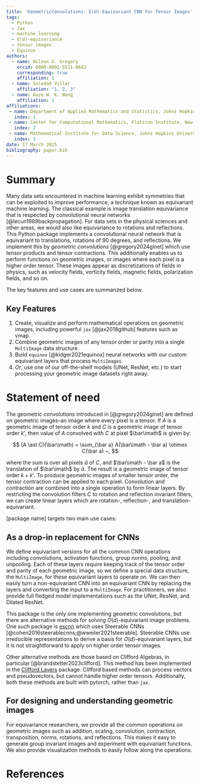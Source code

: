 ```yaml
---
title: 'GeometricConvolutions: E(d)-Equivariant CNN for Tensor Images'
tags:
  - Python
  - Jax
  - machine learning
  - E(d)-equivariance
  - tensor images
  - Equinox
authors:
  - name: Wilson G. Gregory
    orcid: 0000-0002-5511-0683
    corresponding: true
    affiliation: 1 
  - name: Soledad Villar
    affiliation: "1, 2, 3"
  - name: Kaze W. K. Wong
    affiliation: 1
affiliations:
 - name: Department of Applied Mathematics and Statistics, Johns Hopkins University, Baltimore, MD, USA
   index: 1
 - name: Center for Computational Mathematics, Flatiron Institute, New York, NY, USA
   index: 2
 - name: Mathematical Institute for Data Science, Johns Hopkins University, Baltimore, MD, USA
   index: 3
date: 17 March 2025
bibliography: paper.bib
---
```


# Summary

Many data sets encountered in machine learning exhibit symmetries that can be exploited to improve performance, a technique known as equivariant machine learning. 
The classical example is image translation equivariance that is respected by convolutional neural networks [@lecun1989backpropagation]. 
For data sets in the physical sciences and other areas, we would also like equivariance to rotations and reflections. 
This Python package implements a convolutional neural network that is equivariant to translations, rotations of 90 degrees, and reflections. 
We implement this by _geometric convolutions_ [@gregory2024ginet] which use tensor products and tensor contractions. 
This additionally enables us to perform functions on geometric images, or images where each pixel is a higher order tensor. 
These images appear as discretizations of fields in physics, such as velocity fields, vorticity fields, magnetic fields, polarization fields, and so on. 

The key features and use cases are summarized below.

## Key Features

1. Create, visualize and perform mathematical operations on geometric images, including powerful `jax` [@jax2018github] features such as vmap.
2. Combine geometric images of any tensor order or parity into a single `MultiImage` data structure.
3. Build `equinox` [@kidger2021equinox] neural networks with our custom equivariant layers that process `MultiImages`.
4. _Or_, use one of our off-the-shelf models (UNet, ResNet, etc.) to start processing your geometric image datasets right away.

# Statement of need

The geometric convolutions introduced in [@gregory2024ginet] are defined on geometric images–an image where every pixel is a tensor.
If $A$ is a geometric image of tensor order $k$ and $C$ is a geometric image of tensor order $k'$, then value of $A$ convolved with $C$ at pixel $\bar\imath$ is given by:

$$
(A \ast C)(\bar\imath) = \sum_{\bar a} A(\bar\imath - \bar a) \otimes C(\bar a) ~,
$$

where the sum is over all pixels $\bar a$ of $C$, and $\bar\imath - \bar a$ is the translation of $\bar\imath$ by $\bar a$. 
The result is a geometric image of tensor order $k+k'$. 
To produce geometric images of smaller tensor order, the tensor contraction can be applied to each pixel. 
Convolution and contraction are combined into a single operation to form linear layers. 
By restricting the convolution filters $C$ to rotation and reflection invariant filters, we can create linear layers which are rotation-, reflection-, and translation-equivariant.

\[package name\] targets two main use cases:

## As a drop-in replacement for CNNs

We define equivariant versions for all the common CNN operations including convolutions, activation functions, group norms, pooling, and unpooling.
Each of these layers require keeping track of the tensor order and parity of each geometric image, so we define a special data structure, the `MultiImage`, for these equivariant layers to operate on.
We can then easily turn a non-equivariant CNN into an equivariant CNN by replacing the layers and converting the input to a `MultiImage`.
For practitioners, we also provide full fledged model implementations such as the UNet, ResNet, and Dilated ResNet.

This package is the only one implementing geometric convolutions, but there are alternative methods for solving $O(d)$-equivariant image problems.
One such package is [escnn](https://github.com/QUVA-Lab/escnn) which uses Steerable CNNs [@cohen2016steerablecnns;@wweiler2021steerable].
Steerable CNNs use irreducible representations to derive a basis for $O(d)$-equivariant layers, but it is not straightforward to apply on higher order tensor images.

Other alternative methods are those based on Clifford Algebras, in particular [@brandstetter2023clifford].
This method has been implemented in the [Clifford Layers](https://github.com/microsoft/cliffordlayers) package.
Clifford based methods can process vectors and pseudovectors, but cannot handle higher order tensors.
Additionally, both these methods are built with pytorch, rather than `jax`.

## For designing and understanding geometric images
For equivariance researchers, we provide all the common operations on geometric images such as addition, scaling, convolution, contraction, transposition, norms, rotations, and reflections.
This makes it easy to generate group invariant images and experiment with equivariant functions.
We also provide visualization methods to easily follow along the operations.

# References